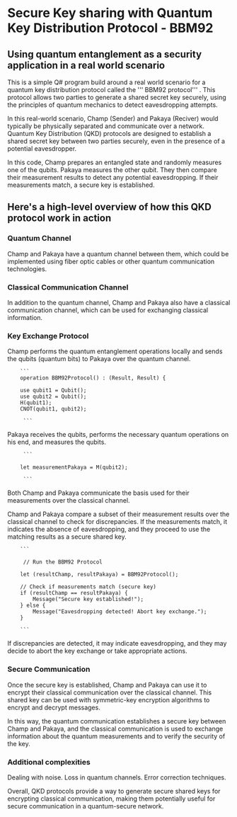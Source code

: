 # Secure Key sharing with Quantum Key Distribution Protocol - BBM92 #

## Using quantum entanglement as a security application in a real world scenario ##

This is a simple Q# program build around a real world scenario for a quantum key distribution protocol called the ''' BBM92 protocol''' . This protocol allows two parties to generate a shared secret key securely, using the principles of quantum mechanics to detect eavesdropping attempts.

In this real-world scenario, Champ (Sender) and Pakaya (Reciver) would typically be physically separated and communicate over a network. Quantum Key Distribution (QKD) protocols are designed to establish a shared secret key between two parties securely, even in the presence of a potential eavesdropper.

In this code, Champ prepares an entangled state and randomly measures one of the qubits. Pakaya measures the other qubit. They then compare their measurement results to detect any potential eavesdropping. If their measurements match, a secure key is established.

## Here's a high-level overview of how this QKD protocol work in action ##

### Quantum Channel ###
Champ and Pakaya have a quantum channel between them, which could be implemented using fiber optic cables or other quantum communication technologies.

### Classical Communication Channel ###
In addition to the quantum channel, Champ and Pakaya also have a classical communication channel, which can be used for exchanging classical information.

### Key Exchange Protocol ###
Champ performs the quantum entanglement operations locally and sends the qubits (quantum bits) to Pakaya over the quantum channel.

        ```
        operation BBM92Protocol() : (Result, Result) {
       
        use qubit1 = Qubit();
        use qubit2 = Qubit();
        H(qubit1);
        CNOT(qubit1, qubit2);

         ```

Pakaya receives the qubits, performs the necessary quantum operations on his end, and measures the qubits.

         ```

        let measurementPakaya = M(qubit2);

         ```

Both Champ and Pakaya communicate the basis used for their measurements over the classical channel.

Champ and Pakaya compare a subset of their measurement results over the classical channel to check for discrepancies. If the measurements match, it indicates the absence of eavesdropping, and they proceed to use the matching results as a secure shared key.

        ```

         // Run the BBM92 Protocol
         
        let (resultChamp, resultPakaya) = BBM92Protocol();

        // Check if measurements match (secure key)
        if (resultChamp == resultPakaya) {
            Message("Secure key established!");
        } else {
            Message("Eavesdropping detected! Abort key exchange.");
        }

        ```

If discrepancies are detected, it may indicate eavesdropping, and they may decide to abort the key exchange or take appropriate actions.

### Secure Communication ###
Once the secure key is established, Champ and Pakaya can use it to encrypt their classical communication over the classical channel. This shared key can be used with symmetric-key encryption algorithms to encrypt and decrypt messages.

In this way, the quantum communication establishes a secure key between Champ and Pakaya, and the classical communication is used to exchange information about the quantum measurements and to verify the security of the key.

### Additional complexities ###
Dealing with noise. 
Loss in quantum channels.
Error correction techniques.

Overall, QKD protocols provide a way to generate secure shared keys for encrypting classical communication, making them potentially useful for secure communication in a quantum-secure network.
